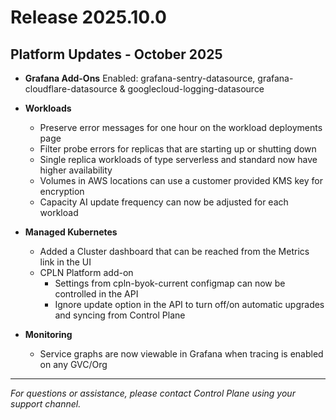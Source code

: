 # Release 2025.10.0

## Platform Updates - October 2025

- **Grafana Add-Ons** Enabled: grafana-sentry-datasource, grafana-cloudflare-datasource & googlecloud-logging-datasource

- **Workloads** 
  - Preserve error messages for one hour on the workload deployments page
  - Filter probe errors for replicas that are starting up or shutting down
  - Single replica workloads of type serverless and standard now have higher availability
  - Volumes in AWS locations can use a customer provided KMS key for encryption
  - Capacity AI update frequency can now be adjusted for each workload

- **Managed Kubernetes**
  - Added a Cluster dashboard that can be reached from the Metrics link in the UI
  - CPLN Platform add-on
    - Settings from cpln-byok-current configmap can now be controlled in the API
    - Ignore update option in the API to turn off/on automatic upgrades and syncing from Control Plane

- **Monitoring**
  - Service graphs are now viewable in Grafana when tracing is enabled on any GVC/Org

---

_For questions or assistance, please contact Control Plane using your support channel._